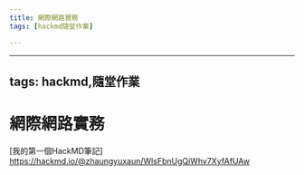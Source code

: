 ```yaml
---
title: 網際網路實務
tags: [hackmd隨堂作業]

---
```


---
tags: hackmd,隨堂作業
---
# 網際網路實務

[我的第一個HackMD筆記]
https://hackmd.io/@zhaungyuxaun/WlsFbnUgQiWhv7XyfAfUAw

